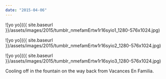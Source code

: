 ```yaml
---
date: "2015-04-06"
---
```


![yo yo]({{ site.baseurl }}/assets/images/2015/tumblr_nmefamErtw1r16syio1_1280-576x1024.jpg)

![yo yo]({{ site.baseurl }}/assets/images/2015/tumblr_nmefamErtw1r16syio2_1280-576x1024.jpg)

![yo yo]({{ site.baseurl }}/assets/images/2015/tumblr_nmefamErtw1r16syio3_1280-576x1024.jpg)

Cooling off in the fountain on the way back from Vacances En Familia.
